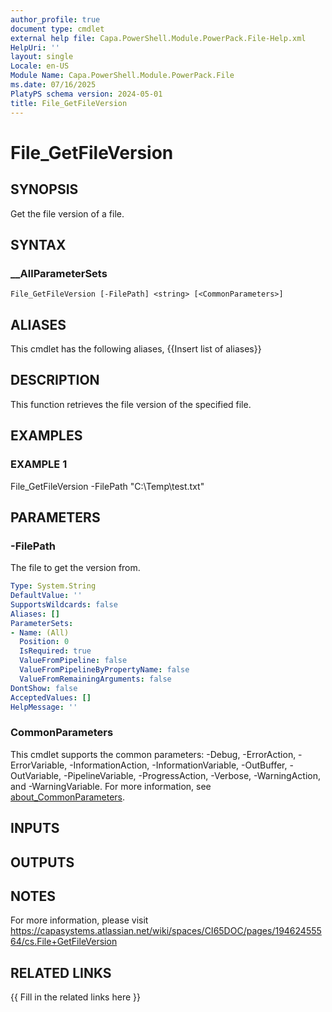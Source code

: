 ```yaml
---
author_profile: true
document type: cmdlet
external help file: Capa.PowerShell.Module.PowerPack.File-Help.xml
HelpUri: ''
layout: single
Locale: en-US
Module Name: Capa.PowerShell.Module.PowerPack.File
ms.date: 07/16/2025
PlatyPS schema version: 2024-05-01
title: File_GetFileVersion
---
```


# File_GetFileVersion

## SYNOPSIS

Get the file version of a file.

## SYNTAX

### __AllParameterSets

```
File_GetFileVersion [-FilePath] <string> [<CommonParameters>]
```

## ALIASES

This cmdlet has the following aliases,
  {{Insert list of aliases}}

## DESCRIPTION

This function retrieves the file version of the specified file.

## EXAMPLES

### EXAMPLE 1

File_GetFileVersion -FilePath "C:\Temp\test.txt"

## PARAMETERS

### -FilePath

The file to get the version from.

```yaml
Type: System.String
DefaultValue: ''
SupportsWildcards: false
Aliases: []
ParameterSets:
- Name: (All)
  Position: 0
  IsRequired: true
  ValueFromPipeline: false
  ValueFromPipelineByPropertyName: false
  ValueFromRemainingArguments: false
DontShow: false
AcceptedValues: []
HelpMessage: ''
```

### CommonParameters

This cmdlet supports the common parameters: -Debug, -ErrorAction, -ErrorVariable,
-InformationAction, -InformationVariable, -OutBuffer, -OutVariable, -PipelineVariable,
-ProgressAction, -Verbose, -WarningAction, and -WarningVariable. For more information, see
[about_CommonParameters](https://go.microsoft.com/fwlink/?LinkID=113216).

## INPUTS

## OUTPUTS

## NOTES

For more information, please visit https://capasystems.atlassian.net/wiki/spaces/CI65DOC/pages/19462455564/cs.File+GetFileVersion


## RELATED LINKS

{{ Fill in the related links here }}

